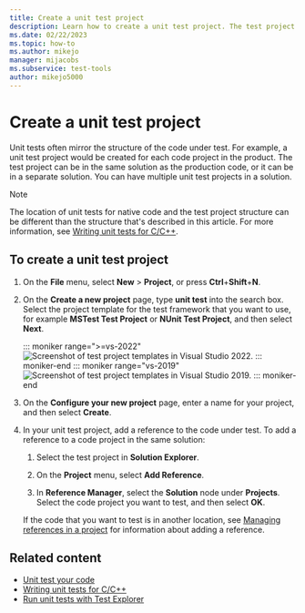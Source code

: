 ```yaml
---
title: Create a unit test project
description: Learn how to create a unit test project. The test project can be in the same solution as the production code, or it can be in a separate solution.
ms.date: 02/22/2023
ms.topic: how-to
ms.author: mikejo
manager: mijacobs
ms.subservice: test-tools
author: mikejo5000
---
```

# Create a unit test project

Unit tests often mirror the structure of the code under test. For example, a unit test project would be created for each code project in the product. The test project can be in the same solution as the production code, or it can be in a separate solution. You can have multiple unit test projects in a solution.

> [!NOTE]
> The location of unit tests for native code and the test project structure can be different than the structure that's described in this article. For more information, see [Writing unit tests for C/C++](writing-unit-tests-for-c-cpp.md).

## To create a unit test project

1. On the **File** menu, select **New** > **Project**, or press **Ctrl**+**Shift**+**N**.

2. On the **Create a new project** page, type **unit test** into the search box. Select the project template for the test framework that you want to use, for example **MSTest Test Project** or **NUnit Test Project**, and then select **Next**.

   ::: moniker range=">=vs-2022"
   ![Screenshot of test project templates in Visual Studio 2022.](media/vs-2022/test-project-templates.png)
   ::: moniker-end
   ::: moniker range="vs-2019"
   ![Screenshot of test project templates in Visual Studio 2019.](media/vs-2019/test-project-templates.png)
   ::: moniker-end

3. On the **Configure your new project** page, enter a name for your project, and then select **Create**.

4. In your unit test project, add a reference to the code under test. To add a reference to a code project in the same solution:

   1. Select the test project in **Solution Explorer**.

   2. On the **Project** menu, select **Add Reference**.

   3. In **Reference Manager**, select the **Solution** node under **Projects**. Select the code project you want to test, and then select **OK**.

   If the code that you want to test is in another location, see [Managing references in a project](../ide/managing-references-in-a-project.md) for information about adding a reference.

## Related content

- [Unit test your code](../test/unit-test-your-code.md)
- [Writing unit tests for C/C++](writing-unit-tests-for-c-cpp.md)
- [Run unit tests with Test Explorer](../test/run-unit-tests-with-test-explorer.md)
